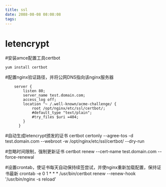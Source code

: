 ```yaml
---
title: ssl
date: 2088-08-08 08:08:08
tags:
---
```



# letencrypt
#安装amce配置工具certbot
```
yum install certbot
```

#配置nginx验证路径，并将公网DNS指向该nginx服务器
```
    server {
        listen 80;
        server_name test.domain.com;
        access_log off;
        location ^~ /.well-known/acme-challenge/ {
            root /opt/nginx/etc/ssl/certbot/;
            #default_type "text/plain";
            #try_files $uri =404;
        }
	  }
```

#自动生成letencrypt颁发的证书
certbot certonly --agree-tos -d test.domain.com --webroot -w /opt/nginx/etc/ssl/certbot/ --dry-run

#忽略时间限制，强制更新证书
certbot renew --cert-name test.domain.com --force-renewal

#设置crontab，使证书每天自动保持续签尝试，并使nginx重新加载配置，保持证书最新
crontab -e
0 1 * * *  /usr/bin/certbot renew --renew-hook '/usr/bin/nginx -s reload'

